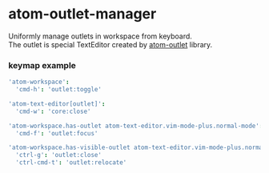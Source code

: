 # atom-outlet-manager

Uniformly manage outlets in workspace from keyboard.  
The outlet is special TextEditor created by [atom-outlet][atom-outlet] library.

[atom-outlet]: https://github.com/t9md/atom-outlet

### keymap example

```coffeescript
'atom-workspace':
  'cmd-h': 'outlet:toggle'

'atom-text-editor[outlet]':
  'cmd-w': 'core:close'

'atom-workspace.has-outlet atom-text-editor.vim-mode-plus.normal-mode':
  'cmd-f': 'outlet:focus'

'atom-workspace.has-visible-outlet atom-text-editor.vim-mode-plus.normal-mode':
  'ctrl-g': 'outlet:close'
  'ctrl-cmd-t': 'outlet:relocate'
```
